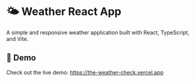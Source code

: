 # 🌤️ Weather React App

A simple and responsive weather application built with React, TypeScript, and
Vite.

## 🚀 Demo

Check out the live demo: https://the-weather-check.vercel.app
